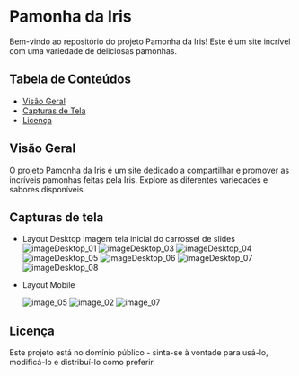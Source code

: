 # Pamonha da Iris

Bem-vindo ao repositório do projeto Pamonha da Iris! Este é um site incrível com uma variedade de deliciosas pamonhas.

## Tabela de Conteúdos

- [Visão Geral](#visão-geral)
- [Capturas de Tela](#capturas-de-tela)
- [Licença](#licença)

## Visão Geral

O projeto Pamonha da Iris é um site dedicado a compartilhar e promover as incríveis pamonhas feitas pela Iris. Explore as diferentes variedades e sabores disponíveis.


## Capturas de tela
- Layout Desktop
  Imagem tela inicial do carrossel de slides
  ![imageDesktop_01](https://github.com/duodevssp/pamonha-da-iris/assets/153000935/498dda82-8f78-4120-8d2f-38de38331551)
  ![imageDesktop_03](https://github.com/duodevssp/pamonha-da-iris/assets/153000935/b8bbc86e-69d9-44db-8ac5-a98caa15f221)
  ![imageDesktop_04](https://github.com/duodevssp/pamonha-da-iris/assets/153000935/72b169c6-4bf4-4aad-90cc-f49e0521de46)
  ![imageDesktop_05](https://github.com/duodevssp/pamonha-da-iris/assets/153000935/b69af934-f432-4983-9839-5f03777389f6)
  ![imageDesktop_06](https://github.com/duodevssp/pamonha-da-iris/assets/153000935/7b1ecdb4-f122-4dd4-9dfd-5cae6d00c5e1)
  ![imageDesktop_07](https://github.com/duodevssp/pamonha-da-iris/assets/153000935/87910cbd-55d9-4ab1-9623-3e6507426d4b)
  ![imageDesktop_08](https://github.com/duodevssp/pamonha-da-iris/assets/153000935/c4ba7091-b23f-4687-a90c-0b6e6176d8d7)


- Layout Mobile
  
  ![image_05](https://github.com/duodevssp/pamonha-da-iris/assets/153000935/1cb7845c-c848-45bb-9b44-084e4b6ac0bf)
  ![image_02](https://github.com/duodevssp/pamonha-da-iris/assets/153000935/98d9b433-ddf4-4a78-93c2-5a9f423e52fc)
  ![image_07](https://github.com/duodevssp/pamonha-da-iris/assets/153000935/8800c549-70b0-465c-8e72-e47418c6c3c6)



## Licença

Este projeto está no domínio público - sinta-se à vontade para usá-lo, modificá-lo e distribuí-lo como preferir.

